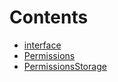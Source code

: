 

# Contents
- [interface](/src/access/permissions/interface)
- [Permissions](Permissions.sol/abstract.Permissions.md)
- [PermissionsStorage](PermissionsStorage.sol/library.PermissionsStorage.md)
